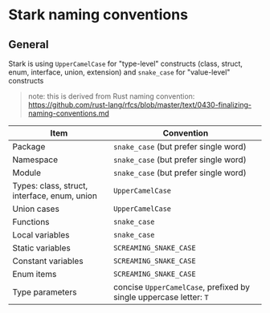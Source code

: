 # Stark naming conventions

## General

Stark is using `UpperCamelCase` for "type-level" constructs (class, struct, enum, interface, union, extension)
and `snake_case` for "value-level" constructs

> note: this is derived from Rust naming convention: https://github.com/rust-lang/rfcs/blob/master/text/0430-finalizing-naming-conventions.md

| Item | Convention |
| ---- | ---------- |
| Package | `snake_case` (but prefer single word) |
| Namespace | `snake_case` (but prefer single word) |
| Module | `snake_case` (but prefer single word) |
| Types: class, struct, interface, enum, union | `UpperCamelCase` |
| Union cases | `UpperCamelCase` |
| Functions | `snake_case` |
| Local variables | `snake_case` |
| Static variables | `SCREAMING_SNAKE_CASE` |
| Constant variables | `SCREAMING_SNAKE_CASE` |
| Enum items | `SCREAMING_SNAKE_CASE` |
| Type parameters | concise `UpperCamelCase`, prefixed by single uppercase letter: `T` |
